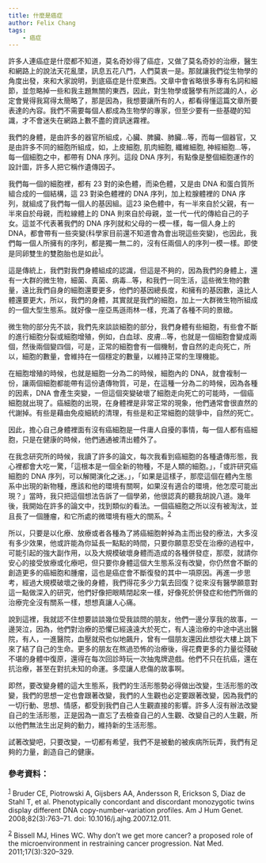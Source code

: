 ```yaml
---
title: 什麼是癌症
author: Felix Chang
tags:
    - 癌症
---
```


許多人連癌症是什麼都不知道，莫名奇妙得了癌症，又做了莫名奇妙的治療，醫生和網路上的說法天花亂墜，訊息五花八門，人們莫衷一是。那就讓我們從生物學的角度出發，來和大家說明，到底癌症是什麼東西。文章中會省略很多專有名詞和細節，並忽略掉一些和我主題無關的東西，因此，對生物學或醫學有所認識的人，必定會覺得我寫得太簡略了，那是因為，我想要讓所有的人，都看得懂這篇文章所要表達的內容。我們不需要每個人都成為生物學的專家，但至少要有一些基礎的知識，才不會迷失在網路上數不盡的資訊迷霧裡。

我們的身體，是由許多的器官所組成，心臟、脾臟、肺臟…等，而每一個器官，又是由許多不同的細胞所組成，如，上皮細胞, 肌肉細胞, 纖維細胞, 神經細胞…等，每一個細胞之中，都帶有 DNA 序列。這段 DNA 序列，有點像是整個細胞運作的設計圖，許多人把它稱作遺傳因子。

我們每一個的細胞裡，都有 23 對的染色體，而染色體，又是由 DNA 和蛋白質所組合成的一個結構，這 23 對染色體裡的 DNA 序列，加上粒腺體裡的 DNA 序列，就組成了我們每一個人的基因組。這23 染色體中，有一半來自於父親，有一半來自於母親，而粒線體上的 DNA 則來自於母親，並一代一代的傳給自己的子女。這並不代表著我們的 DNA 序列就和父母的一模一樣，每一個人身上的 DNA，都會帶有一些突變(科學家目前還不知道會為會出現這些突變)，也因此，我們每一個人所擁有的序列，都是獨一無二的，沒有任兩個人的序列一模一樣。即使是同卵雙生的雙胞胎也是如此<sup><a id="fnr.1" class="footref" href="#fn.1">1</a></sup>。

這是傳統上，我們對我們身體組成的認識，但這是不夠的，因為我們的身體上，還有一大群的微生物，細菌、真菌、病毒…等，和我們一同生活，這些微生物的數量，遠比我們自身的細胞還要更多，他們的基因總長度，和擁有的基因數，遠比人體還要更大，所以，我們的身體，其實就是我們的細胞，加上一大群微生物所組成的一個大型生態系。就好像一座亞馬遜雨林一樣，充滿了各種不同的景緻。

微生物的部分先不談，我們先來談談細胞的部分，我們身體有些細胞，有些會不斷的進行細胞分裂或細胞增殖，例如，白血球、皮膚…等，也就是一個細胞會變成兩個，然後兩個變四個，可是，正常的細胞會有一個機制，會自然的走向死亡，所以，細胞的數量，會維持在一個穩定的數量，以維持正常的生理機能。

在細胞增殖的時候，也就是細胞一分為二的時候，細胞內的 DNA，就會複制一份，讓兩個細胞都能帶有這份遺傳物質，可是，在這種一分為二的時候，因為各種的因素，DNA 會產生突變，一但這個突變破壞了細胞走向死亡的可能時，一個癌細胞就出現了。癌細胞的出現，在身體裡是非常正常的現象，他們通常會很直然的代謝掉。有些是藉由免疫細統的清理，有些是和正常細胞的競爭中，自然的死亡。

因此，擔心自己身體裡面有沒有癌細胞是一件庸人自擾的事情，每一個人都有癌細胞，只是在健康的時候，他們通通被清出體外了。

在我念研究所的時候，我讀了許多的論文，每次我看到癌細胞的各種遺傳形態，我心裡都會大吃一驚，「這根本是一個全新的物種，不是人類的細胞。」，「或許研究癌細胞的 DNA 序列，可以解開演化之迷。」，「如果是這樣子，那麼這個在體內生態系中出現的新物種，應該和他的環境有關啊，如果沒有適合的環境，他怎麼可能出現？」當時，我只把這個想法告訴了一個學弟，他很認真的聽我胡說八道。幾年後，我開始在許多的論文中，找到類似的看法。一個癌細胞之所以沒有被淘汰，並且長了一個腫瘤，和它所處的微環境有極大的關系。<sup><a id="fnr.2" class="footref" href="#fn.2">2</a></sup>

所以，只要是以化療、放療或者各種為了將癌細胞幹掉為主而出發的療法，大多沒有多少效果，他或許能為你延長一點點的時間，只要你願意忍受在治療的過程中，可能引起的強大副作用，以及大規模破壞身體而造成的各種併發症，那麼，就請你安心的接受放療或化療吧，但只要你身體這個大生態系沒有改變，你仍然會不斷的創造更多的癌細胞和腫瘤，這也是癌症會不斷復發的其中一項原因。再進一步思考，經過大規模破壞之後的身體，我們得花多少力氣去回復？從來沒有醫學願意對這一點做深入的研究，他們好像把眼睛閉起來一樣，好像死於併發症和他們所做的治療完全沒有關系一樣，想想真讓人心痛。

說到這裡，我就認不住想要談談幾位受我談問的朋友，他們一邊分享我的故事，一邊哭泣，因為，他們對治療的恐懼已經遠遠大於死亡，有人遠治療的中途中逃出醫院，有人，一進醫院，血壓就飛也似地飆升，曾有一個朋友還因此想從大樓上跳下來了結了自己的生命。更多的朋友在熬過恐怖的治療後，得花費更多的力量從殘破不堪的身體中復原，還得在每次回診時玩一次抽鬼牌遊戲。他們不只在抗癌，還在抗治療，甚至在對抗未知的命運。多麼讓人悲傷的故事啊。

即然，要改變身體的這大生態系，我們的生活形態勢必得做出改變，生活形態的改變，我們的思想一定也會跟著改變，我們的人生觀也必定要跟著改變，因為我們的一切行動、思想、情感，都受到我們自己人生觀直接的影響。許多人沒有辦法改變自己的生活形態，正是因為一直忘了去檢查自己的人生觀、改變自己的人生觀，所以他們無法生出足夠的動力，維持新的生活形態。

試著改變吧，只要改變，一切都有希望，我們不是被動的被疾病所玩弄，我們有足夠的力量，創造自己的健康。


### 參考資料：

<sup><a id="fn.1" href="#fnr.1">1</a></sup> Bruder CE, Piotrowski A, Gijsbers AA, Andersson R, Erickson S, Diaz de Stahl T, et al. Phenotypically concordant and discordant monozygotic twins display different DNA copy-number-variation profiles. Am J Hum Genet. 2008;82(3):763–71. doi: 10.1016/j.ajhg.2007.12.011.

<sup><a id="fn.2" href="#fnr.2">2</a></sup> Bissell MJ, Hines WC. Why don’t we get more cancer? a proposed role of the microenvironment in restraining cancer progression. Nat Med. 2011;17(3):320–329.
